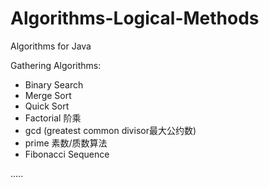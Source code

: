 # Algorithms-Logical-Methods
 Algorithms for Java
 
 Gathering Algorithms:
 - Binary Search
 - Merge Sort
 - Quick Sort
 - Factorial 阶乘
 - gcd  (greatest common divisor最大公约数)
 - prime 素数/质数算法
 - Fibonacci Sequence 
 
 .....